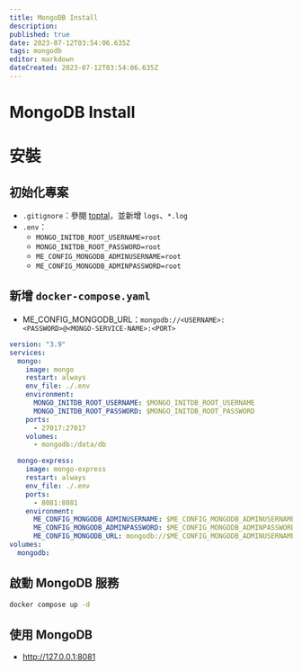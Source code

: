 ```yaml
---
title: MongoDB Install
description: 
published: true
date: 2023-07-12T03:54:06.635Z
tags: mongodb
editor: markdown
dateCreated: 2023-07-12T03:54:06.635Z
---
```


# MongoDB Install

# 安裝
## 初始化專案
- `.gitignore`：參閱 [toptal](https://www.toptal.com/developers/gitignore/api/python)，並新增 `logs`、`*.log`
- `.env`：
	- `MONGO_INITDB_ROOT_USERNAME=root`
	- `MONGO_INITDB_ROOT_PASSWORD=root`
	- `ME_CONFIG_MONGODB_ADMINUSERNAME=root`
	- `ME_CONFIG_MONGODB_ADMINPASSWORD=root`

## 新增 `docker-compose.yaml`
- ME_CONFIG_MONGODB_URL：`mongodb://<USERNAME>:<PASSWORD>@<MONGO-SERVICE-NAME>:<PORT>`
```yaml
version: "3.9"
services:
  mongo:
    image: mongo
    restart: always
    env_file: ./.env
    environment:
      MONGO_INITDB_ROOT_USERNAME: $MONGO_INITDB_ROOT_USERNAME
      MONGO_INITDB_ROOT_PASSWORD: $MONGO_INITDB_ROOT_PASSWORD
    ports:
      - 27017:27017
    volumes:
      - mongodb:/data/db

  mongo-express:
    image: mongo-express
    restart: always
    env_file: ./.env
    ports:
      - 8081:8081
    environment:
      ME_CONFIG_MONGODB_ADMINUSERNAME: $ME_CONFIG_MONGODB_ADMINUSERNAME
      ME_CONFIG_MONGODB_ADMINPASSWORD: $ME_CONFIG_MONGODB_ADMINPASSWORD
      ME_CONFIG_MONGODB_URL: mongodb://$ME_CONFIG_MONGODB_ADMINUSERNAME:$ME_CONFIG_MONGODB_ADMINPASSWORD@mongo:27017/
volumes:
  mongodb:
```

## 啟動 MongoDB 服務
```bash
docker compose up -d
```

## 使用 MongoDB
- http://127.0.0.1:8081


